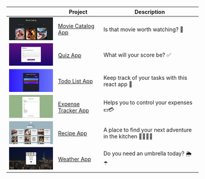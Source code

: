 |  | Project | Description |
| ---          |     ---    |          --- |
| <a href="https://andressabertolini.github.io/react-short-projects/movie-catalog-app"><img src="movie-catalog-app/thumbnail.png" width="200"/></a> | <a href="https://andressabertolini.github.io/react-short-projects/movie-catalog-app" target="_blank">Movie Catalog App</a> | Is that movie worth watching? 🎥 |
| <a href="https://andressabertolini.github.io/react-short-projects/quiz-app"><img src="quiz-app/thumbnail.png" width="200"/></a> | <a href="https://andressabertolini.github.io/react-short-projects/quiz-app" target="_blank">Quiz App</a> | What will your score be? ✅ |
| <a href="https://andressabertolini.github.io/react-short-projects/todo-list-app"><img src="todo-list-app/thumbnail.png" width="200"/></a> | <a href="https://andressabertolini.github.io/react-short-projects/todo-list-app" target="_blank">Todo List App</a> | Keep track of your tasks with this react app 📝 |
| <a href="https://andressabertolini.github.io/react-short-projects/expense-tracker-app/"><img src="expense-tracker-app/thumbnail.png" width="200"/></a>| <a href="https://andressabertolini.github.io/react-short-projects/expense-tracker-app/" target="_blank">Expense Tracker App</a> | Helps you to control your expenses 💵💳 |
| <a href="https://andressabertolini.github.io/react-short-projects/recipe-app/"><img src="recipe-app/thumbnail.png" width="200"/></a> | <a href="https://andressabertolini.github.io/react-short-projects/recipe-app/" target="_blank">Recipe App</a> | A place to find your next adventure in the kitchen 👩🏼‍🍳🍳 |
| <a href="https://andressabertolini.github.io/react-short-projects/weather-app/"><img src="weather-app/thumbnail.png" width="200"/></a>| <a href="https://andressabertolini.github.io/react-short-projects/weather-app/" target="_blank">Weather App</a> | Do you need an umbrella today? 🌦☂️ |